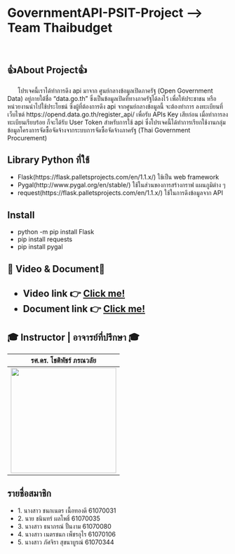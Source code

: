 <h1>GovernmentAPI-PSIT-Project  --> Team Thaibudget</h1><br>

<h2>👍About Project👍</h2>
<p>&nbsp&nbsp&nbsp&nbsp&nbsp&nbspโปรเจคนี้เราได้ทำการดึง api มาจาก ศูนย์กลางข้อมูลเปิดภาครัฐ (Open Government Data) อยู่ภายใต้ชื่อ “data.go.th” ซึ่งเป็นข้อมูลเปิดที่ทางภาครัฐได้ลงไว้ เพื่อให้ประชาชน หรือหน่วยงานนำไปใช้ประโยชน์ ซึ่งผู้ที่ต้องการดึง api  จากศูนย์กลางข้อมูลนี้ จะต้องทำการ
ลงทะเบียนที่เว็บไซต์ https://opend.data.go.th/register_api/  เพื่อรับ APIs Key เสียก่อน เมื่อทำการลงทะเบียนเรียบร้อย ก็จะได้รับ User Token สำหรับการใช้ api ซึ่งโปรเจคนี้ได้ทำการเรียกใช้งานกลุ่มข้อมูลโครงการจัดซื้อจัดจ้างจากระบบการจัดซื้อจัดจ้างภาครัฐ (Thai Government Procurement) </p>
<h2>Library Python ที่ใช้</h2>
  <ul>
  <li> Flask(https://flask.palletsprojects.com/en/1.1.x/) ใช้เป็น web framework</li>
  
  <li> Pygal(http://www.pygal.org/en/stable/) ใช้ในส่วนของการสร้างกราฟ แผนภูมิต่าง ๆ</li>
  
  <li> request(https://flask.palletsprojects.com/en/1.1.x/) ใช้ในการดึงข้อมูลจาก API</li>
  </ul>
<h2>Install</h2>
  <ul>
  <li>python -m pip install Flask</li> 
  <li>pip install requests</li> 
  <li>pip install pygal</li>
  </ul>
<h2>🎥 Video & Document🎥 <h2>
  <ul>
  <li>Video link 👉 <a href="https://youtu.be/EGMlW30U4E0">Click me!</a></li>
  <li>Document link 👉 <a href="https://docs.google.com/document/d/100GKhjlhsJhnHsYIKGLSJYx8npvfPd1TDUq8jKxqx8Y/edit?fbclid=IwAR3TnkKT9gIJos9l0GiARnssdfy8Lopd387sMJ_sB5TpSUFOx9hBROuUrgQ">Click me!</a></li>
</ul>

## 🎓 Instructor | อาจารย์ที่ปรึกษา 🎓 <br>
  
  | รศ.ดร. โชติพัชร์ ภรณวลัย	 |
  | :--------: |
  | <img src="https://www.it.kmitl.ac.th/wp-content/uploads/2017/12/Chotipat-300x300.jpg" width="240" height="240"></a> |
<h2>รายชื่อสมาชิก</h2>
<ul>
  <li>1. นางสาว ชนกเนตร เนื้อทองดี 61070031</li>
  <li>2. นาย ชนินทร์ ผลโพธิ์ 61070035</li>
  <li>3. นางสาว ธนาภรณ์ ปั้นงาม 61070080</li>
  <li>4. นางสาว เนตรชนก เพ็ชรอุไร 61070106</li>
  <li>5. นางสาว ภัศจิรา สุขนาบูรณ์ 61070344</li>
</ul>

